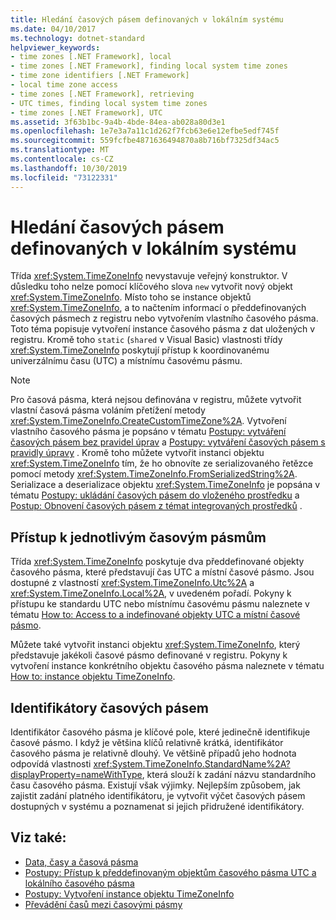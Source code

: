 ```yaml
---
title: Hledání časových pásem definovaných v lokálním systému
ms.date: 04/10/2017
ms.technology: dotnet-standard
helpviewer_keywords:
- time zones [.NET Framework], local
- time zones [.NET Framework], finding local system time zones
- time zone identifiers [.NET Framework]
- local time zone access
- time zones [.NET Framework], retrieving
- UTC times, finding local system time zones
- time zones [.NET Framework], UTC
ms.assetid: 3f63b1bc-9a4b-4bde-84ea-ab028a80d3e1
ms.openlocfilehash: 1e7e3a7a11c1d262f7fcb63e6e12efbe5edf745f
ms.sourcegitcommit: 559fcfbe4871636494870a8b716bf7325df34ac5
ms.translationtype: MT
ms.contentlocale: cs-CZ
ms.lasthandoff: 10/30/2019
ms.locfileid: "73122331"
---
```

# <a name="finding-the-time-zones-defined-on-a-local-system"></a>Hledání časových pásem definovaných v lokálním systému

Třída <xref:System.TimeZoneInfo> nevystavuje veřejný konstruktor. V důsledku toho nelze pomocí klíčového slova `new` vytvořit nový objekt <xref:System.TimeZoneInfo>. Místo toho se instance objektů <xref:System.TimeZoneInfo>, a to načtením informací o předdefinovaných časových pásmech z registru nebo vytvořením vlastního časového pásma. Toto téma popisuje vytvoření instance časového pásma z dat uložených v registru. Kromě toho `static` (`shared` v Visual Basic) vlastnosti třídy <xref:System.TimeZoneInfo> poskytují přístup k koordinovanému univerzálnímu času (UTC) a místnímu časovému pásmu.

> [!NOTE]
> Pro časová pásma, která nejsou definována v registru, můžete vytvořit vlastní časová pásma voláním přetížení metody <xref:System.TimeZoneInfo.CreateCustomTimeZone%2A>. Vytvoření vlastního časového pásma je popsáno v tématu [Postupy: vytváření časových pásem bez pravidel úprav](../../../docs/standard/datetime/create-time-zones-without-adjustment-rules.md) a [Postupy: vytváření časových pásem s pravidly úpravy](../../../docs/standard/datetime/create-time-zones-with-adjustment-rules.md) . Kromě toho můžete vytvořit instanci objektu <xref:System.TimeZoneInfo> tím, že ho obnovíte ze serializovaného řetězce pomocí metody <xref:System.TimeZoneInfo.FromSerializedString%2A>. Serializace a deserializace objektu <xref:System.TimeZoneInfo> je popsána v tématu [Postupy: ukládání časových pásem do vloženého prostředku](../../../docs/standard/datetime/save-time-zones-to-an-embedded-resource.md) a [Postup: Obnovení časových pásem z témat integrovaných prostředků](../../../docs/standard/datetime/restore-time-zones-from-an-embedded-resource.md) .

## <a name="accessing-individual-time-zones"></a>Přístup k jednotlivým časovým pásmům

Třída <xref:System.TimeZoneInfo> poskytuje dva předdefinované objekty časového pásma, které představují čas UTC a místní časové pásmo. Jsou dostupné z vlastností <xref:System.TimeZoneInfo.Utc%2A> a <xref:System.TimeZoneInfo.Local%2A>, v uvedeném pořadí. Pokyny k přístupu ke standardu UTC nebo místnímu časovému pásmu naleznete v tématu [How to: Access to a indefinované objekty UTC a místní časové pásmo](../../../docs/standard/datetime/access-utc-and-local.md).

Můžete také vytvořit instanci objektu <xref:System.TimeZoneInfo>, který představuje jakékoli časové pásmo definované v registru. Pokyny k vytvoření instance konkrétního objektu časového pásma naleznete v tématu [How to: instance objektu TimeZoneInfo](../../../docs/standard/datetime/instantiate-time-zone-info.md).

## <a name="time-zone-identifiers"></a>Identifikátory časových pásem

Identifikátor časového pásma je klíčové pole, které jedinečně identifikuje časové pásmo. I když je většina klíčů relativně krátká, identifikátor časového pásma je relativně dlouhý. Ve většině případů jeho hodnota odpovídá vlastnosti <xref:System.TimeZoneInfo.StandardName%2A?displayProperty=nameWithType>, která slouží k zadání názvu standardního času časového pásma. Existují však výjimky. Nejlepším způsobem, jak zajistit zadání platného identifikátoru, je vytvořit výčet časových pásem dostupných v systému a poznamenat si jejich přidružené identifikátory.

## <a name="see-also"></a>Viz také:

- [Data, časy a časová pásma](../../../docs/standard/datetime/index.md)
- [Postupy: Přístup k předdefinovaným objektům časového pásma UTC a lokálního časového pásma](../../../docs/standard/datetime/access-utc-and-local.md)
- [Postupy: Vytvoření instance objektu TimeZoneInfo](../../../docs/standard/datetime/instantiate-time-zone-info.md)
- [Převádění časů mezi časovými pásmy](../../../docs/standard/datetime/converting-between-time-zones.md)
